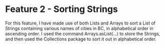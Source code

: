 # Feature 2 - Sorting Strings
For this feature, I have made use of both Lists and Arrays to sort a List of Strings containing various names of cities in BC, in alphabetical order in ascending order. I used the command Arrays.asList(...) to store the Strings, and then used the Collections package to sort it out in alphabetical order. 
